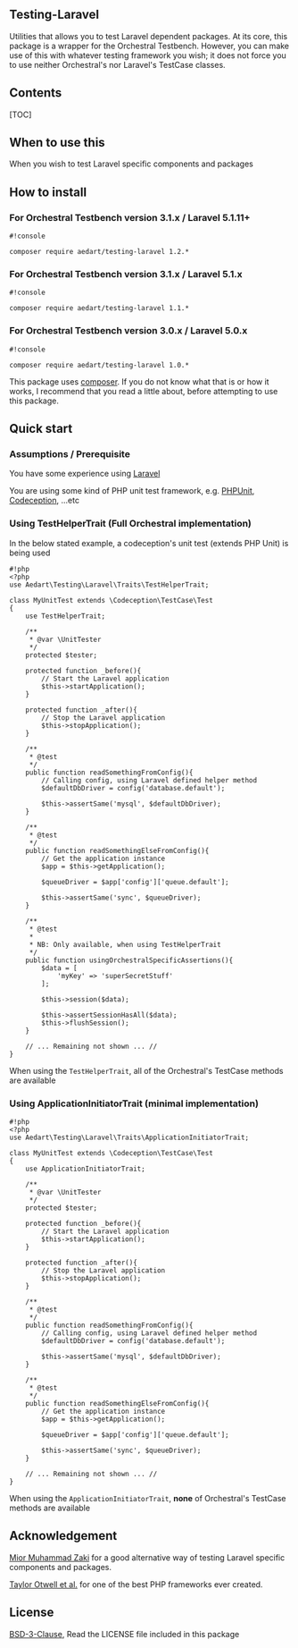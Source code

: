 ## Testing-Laravel ##

Utilities that allows you to test Laravel dependent packages. At its core, this package is a wrapper for the Orchestral Testbench.
However, you can make use of this with whatever testing framework you wish; it does not force you to use neither Orchestral's nor Laravel's TestCase classes.


## Contents ##

[TOC]

## When to use this ##

When you wish to test Laravel specific components and packages

## How to install ##

### For Orchestral Testbench version 3.1.x / Laravel 5.1.11+ ###

```
#!console

composer require aedart/testing-laravel 1.2.*
```

### For Orchestral Testbench version 3.1.x / Laravel 5.1.x ###

```
#!console

composer require aedart/testing-laravel 1.1.*
```

### For Orchestral Testbench version 3.0.x / Laravel 5.0.x ###

```
#!console

composer require aedart/testing-laravel 1.0.*
```

This package uses [composer](https://getcomposer.org/). If you do not know what that is or how it works, I recommend that you read a little about, before attempting to use this package.

## Quick start ##

### Assumptions / Prerequisite ###

You have some experience using [Laravel](http://laravel.com/)

You are using some kind of PHP unit test framework, e.g. [PHPUnit](https://phpunit.de/), [Codeception](http://codeception.com/), ...etc

### Using TestHelperTrait (Full Orchestral implementation) ###

In the below stated example, a codeception's unit test (extends PHP Unit) is being used

```
#!php
<?php
use Aedart\Testing\Laravel\Traits\TestHelperTrait;

class MyUnitTest extends \Codeception\TestCase\Test
{
    use TestHelperTrait;

    /**
     * @var \UnitTester
     */
    protected $tester;

    protected function _before(){
        // Start the Laravel application
        $this->startApplication();
    }

    protected function _after(){
        // Stop the Laravel application
        $this->stopApplication();
    }
    
    /**
     * @test
     */
    public function readSomethingFromConfig(){
        // Calling config, using Laravel defined helper method
        $defaultDbDriver = config('database.default');

        $this->assertSame('mysql', $defaultDbDriver);
    }

    /**
     * @test
     */
    public function readSomethingElseFromConfig(){
        // Get the application instance
        $app = $this->getApplication();
        
        $queueDriver = $app['config']['queue.default'];
        
        $this->assertSame('sync', $queueDriver);
    }
    
    /**
     * @test
     *
     * NB: Only available, when using TestHelperTrait
     */
    public function usingOrchestralSpecificAssertions(){
        $data = [
            'myKey' => 'superSecretStuff'
        ];

        $this->session($data);

        $this->assertSessionHasAll($data);
        $this->flushSession();
    }
    
    // ... Remaining not shown ... //
}
```

When using the `TestHelperTrait`, all of the Orchestral's TestCase methods are available

### Using ApplicationInitiatorTrait (minimal implementation) ###

```
#!php
<?php
use Aedart\Testing\Laravel\Traits\ApplicationInitiatorTrait;

class MyUnitTest extends \Codeception\TestCase\Test
{
    use ApplicationInitiatorTrait;

    /**
     * @var \UnitTester
     */
    protected $tester;

    protected function _before(){
        // Start the Laravel application
        $this->startApplication();
    }

    protected function _after(){
        // Stop the Laravel application
        $this->stopApplication();
    }

    /**
     * @test
     */
    public function readSomethingFromConfig(){
        // Calling config, using Laravel defined helper method
        $defaultDbDriver = config('database.default');

        $this->assertSame('mysql', $defaultDbDriver);
    }

    /**
     * @test
     */
    public function readSomethingElseFromConfig(){
        // Get the application instance
        $app = $this->getApplication();

        $queueDriver = $app['config']['queue.default'];

        $this->assertSame('sync', $queueDriver);
    }

    // ... Remaining not shown ... //
}
```

When using the `ApplicationInitiatorTrait`, __none__ of Orchestral's TestCase methods are available

## Acknowledgement ##

[Mior Muhammad Zaki](https://github.com/orchestral/testbench) for a good alternative way of testing Laravel specific components and packages. 

[Taylor Otwell et al.](http://laravel.com/) for one of the best PHP frameworks ever created.

## License ##

[BSD-3-Clause](http://spdx.org/licenses/BSD-3-Clause), Read the LICENSE file included in this package